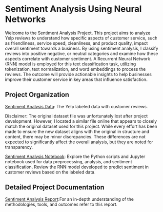 # Sentiment Analysis Using Neural Networks 

Welcome to the Sentiment Analysis Project. This project aims to analyze Yelp reviews to understand how specific aspects of customer service, such as friendliness, service speed, cleanliness, and product quality, impact overall sentiment towards a business. By using sentiment analysis, I classify reviews into positive negative, or neutral categories and examine how these aspects correlate with customer sentiment. A Recurrent Neural Network (RNN) model is employed for this text classification task, utilizing tokenization, text normalization, and word embeddings to process the reviews. The outcome will provide actionable insights to help businesses improve their customer service in key areas that influence satisfaction. 

## Project Organization 

[Sentiment Analysis Data](https://github.com/jcooper2368/JCProjectCode/raw/main/sentiment-analysis-neural-networks/yelp_labelled.txt): The Yelp labeled data with customer reviews. 

Disclaimer: The original dataset file was unfortunately lost after project development. However, I located a similar file online that appears to closely match the original dataset used for this project. While every effort has been made to ensure the new dataset aligns with the original in structure and content, there may be minor discrepancies. These differences are not expected to significantly affect the overall analysis, but they are noted for transparency.


[Sentiment Analysis Notebook](https://colab.research.google.com/drive/1cP8ykrM-LGfqo1xZhw0kfPxBZTGfpD-1): Explore the Python scripts and Jupyter notebook used for data preprocessing, analysis, and sentiment classification. Review the RNN model developed to predict sentiment in customer reviews based on the labeled data.

## Detailed Project Documentation

[Sentiment Analysis Report](https://github.com/jcooper2368/JCProjectCode/raw/main/sentiment-analysis-neural-networks/Sentiment%20Analysis.pdf):For an in-depth understanding of the methodologies, tools, and outcomes refer to this report. 
